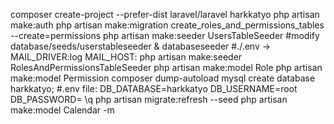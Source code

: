 composer create-project --prefer-dist laravel/laravel harkkatyo
php artisan make:auth
php artisan make:migration create_roles_and_permissions_tables --create=permissions
php artisan make:seeder UsersTableSeeder #modify database/seeds/userstableseeder & databaseseeder
#./.env -> MAIL_DRIVER:log MAIL_HOST:
php artisan make:seeder RolesAndPermissionsTableSeeder
php artisan make:model Role
php artisan make:model Permission
composer dump-autoload
mysql
create database harkkatyo;
#.env file: DB_DATABASE=harkkatyo DB_USERNAME=root DB_PASSWORD=
\q
php artisan migrate:refresh --seed
php artisan make:model Calendar -m
